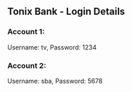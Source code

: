 ## Tonix Bank - Login Details

### Account 1:

Username: tv, Password: 1234

### Account 2:

Username: sba, Password: 5678
